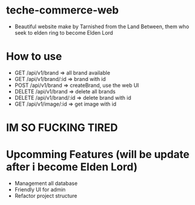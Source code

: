# teche-commerce-web
- Beautiful website make by Tarnished from the Land Between, them who seek to elden ring to become Elden Lord
# How to use

- GET /api/v1/brand => all brand available
- GET /api/v1/brand/:id => brand with id
- POST  /api/v1/brand => createBrand, use the web UI
- DELETE /api/v1/brand => delete all brands
- DELETE /api/v1/brand/:id => delete  brand with id
- GET /api/v1/image/:id => get image with id


# IM SO FUCKING TIRED

# Upcomming Features (will be update after i become Elden Lord)
 - Management all database
 - Friendly UI for admin
 - Refactor project structure
